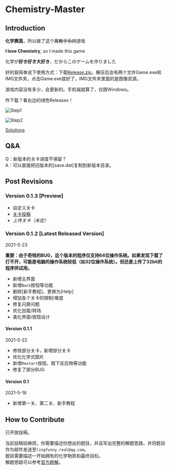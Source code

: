 # Chemistry-Master

## Introduction

**化学赛高**，所以做了这个~~寓教于乐的~~游戏

**I love Chemistry**, so I made this game

化学が**好き好き大好き**、だからこのゲームを作りました

好的我简单说下使用方式：下载[Release.zip](https://github.com/lingfunny/Chemistry-Master/releases)，解压后会有两个文件Game.exe和IMG文件夹，点击Game.exe就好了，IMG文件夹里面的是图像资源。

游戏内容没有多少，会更新的。手机端就算了，仅限Windows。

咋下载？看右边的绿色Releases！

![Step1](https://cdn.luogu.com.cn/upload/image_hosting/d43d9jfi.png)

![Step2](https://cdn.luogu.com.cn/upload/image_hosting/1e6jsiyf.png)

[Solutions](Solutions.md)

## Q&A

Q：新版本的关卡进度不保留？\
A：可以直接把旧版本的[save.dat]复制到新版本目录。

## Post Revisions

### Version 0.1.3 [Preview]

- 自定义关卡
- [关卡投稿](#how-to-contribute)
- *上传关卡（未定）*

### Version 0.1.2 [Latest Released Version]

2021-5-23

**重要：由于奇怪的BUG，这个版本的程序仅支持64位操作系统。如果发现下载了打不开，可能是电脑的操作系统较低（如32位操作系统）。但还是上传了32bit的程序供试用。**

- 新增主界面
- 新增`Back`按钮等功能
- 删除[新手教程]，更换为[Help]
- 增加各个关卡的限制/难度
- 修复闪屏问题
- 优化加载/转场
- 美化界面/按钮设计

#### Version 0.1.1

2021-5-22

- 修改部分关卡，新增部分关卡
- 优化化学式图片
- 新增`Restart`按钮、取下反应物等功能
- 修复了部分BUG

#### Version 0.1

2021-5-16

- 新增第一关、第二关、新手教程

## How to Contribute

已开放投稿。

当前投稿较麻烦，你需要描述你想出的题目，并且写出完整的解题思路，并将题目作为邮件发送至`lingfunny.real@qq.com`。\
题目需要描述一开始拥有的化学物质和最终目标。\
解题思路可以参考[官方题解](Solution.md)。
